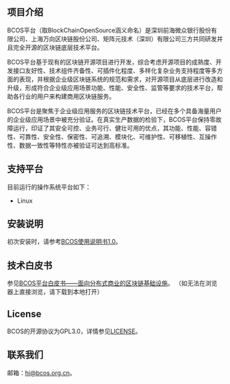 
## 项目介绍
BCOS平台（取BlockChainOpenSource涵义命名）是深圳前海微众银行股份有限公司、上海万向区块链股份公司、矩阵元技术（深圳）有限公司三方共同研发并且完全开源的区块链底层技术平台。

BCOS平台基于现有的区块链开源项目进行开发，综合考虑开源项目的成熟度、开发接口友好性、技术组件齐备性、可插件化程度、多样化复杂业务支持程度等多方面的表现，并根据企业级区块链系统的规范和需求，对开源项目从底层进行改造和升级，形成符合企业级应用场景功能、性能、安全性、监管等要求的技术平台，帮助各行业的用户来构建商用区块链服务。


BCOS平台是聚焦于企业级应用服务的区块链技术平台，已经在多个具备海量用户的企业级应用场景中被充分验证。在真实生产数据的检验下，BCOS平台保持零故障运行，印证了其安全可控、业务可行、健壮可用的优点，其功能、性能、容错性、可靠性、安全性、保密性、可追溯、模块化、可维护性、可移植性、互操作性、数据一致性等特性亦被验证可达到高标准。


## 支持平台

目前运行的操作系统平台如下：

- Linux

## 安装说明

初次安装时，请参考[BCOS使用说明书1.0](https://github.com/bcosorg/bcos/blob/master/doc/manual/manual.md)。

## 技术白皮书

参见[BCOS平台白皮书——面向分布式商业的区块链基础设施](https://github.com/bcosorg/bcos/blob/master/doc/BCOS_Whitepaper.pdf)。
（如无法在浏览器上直接浏览，请下载到本地打开）

## License

BCOS的开源协议为GPL3.0，详情参见[LICENSE](https://github.com/bcosorg/bcos/blob/master/LICENSE)。

## 联系我们
邮箱：hi@bcos.org.cn。







